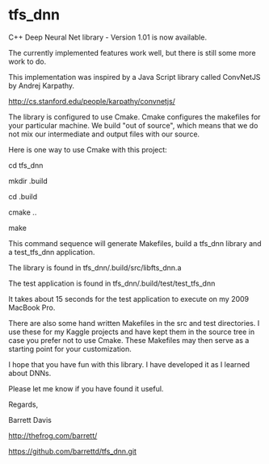 # tfs_dnn
C++ Deep Neural Net library - Version 1.01 is now available.

The currently implemented features work well, but there is still some more work to do.


This implementation was inspired by a Java Script library called ConvNetJS by Andrej Karpathy.

http://cs.stanford.edu/people/karpathy/convnetjs/

The library is configured to use Cmake.  Cmake configures the makefiles for your particular machine.
We build "out of source", which means that we do not mix our intermediate and output files with our source.

Here is one way to use Cmake with this project:

cd tfs_dnn

mkdir .build

cd .build

cmake ..

make

This command sequence will generate Makefiles, build a tfs_dnn library and a test_tfs_dnn application.  

The library is found in tfs_dnn/.build/src/libfts_dnn.a

The test application is found in tfs_dnn/.build/test/test_tfs_dnn

It takes about 15 seconds for the test application to execute on my 2009 MacBook Pro.

There are also some hand written Makefiles in the src and test directories.  I use these for my Kaggle projects and have kept them in the source tree in case you prefer not to use Cmake.   These Makefiles may then serve as a starting point for your customization.


I hope that you have fun with this library.  I have developed it as I learned about DNNs.

Please let me know if you have found it useful.

Regards,

Barrett Davis

http://thefrog.com/barrett/


https://github.com/barrettd/tfs_dnn.git



